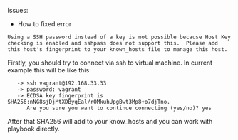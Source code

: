 Issues:
 - How to fixed error 
 ```
 Using a SSH password instead of a key is not possible because Host Key checking is enabled and sshpass does not support this.  Please add this host's fingerprint to your known_hosts file to manage this host.
 ```
 Firstly, you should try to connect via ssh to virtual machine. In current example this will be like this:
 ```
    -> ssh vagrant@192.168.33.33
    -> password: vagrant
    -> ECDSA key fingerprint is SHA256:nNG8sjDjMtXDByqEal/rOMkuhUpgBwt3Mp8+o7djTno.
       Are you sure you want to continue connecting (yes/no)? yes
 ``` 
 After that SHA256 will add to your know_hosts and you can work with playbook directly.
 